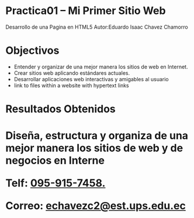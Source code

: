 # Practica01 – Mi Primer Sitio Web
 Desarrollo de una Pagina en HTML5
 Autor:Eduardo Isaac Chavez Chamorro
 <h1>Objectivos</h1>

<ul>
  <li> Entender y organizar de una mejor manera los sitios de web en Internet.</li>
  <li> Crear sitios web aplicando estándares actuales. </li>
  <li> Desarrollar aplicaciones web interactivas y amigables al usuario</li>
  <li> link to files within a website with hypertext links</li>
 </ul>
<h1>Resultados Obtenidos<h1>
Diseña, estructura y organiza de una mejor manera los sitios de web y de negocios en Interne
<p> Telf: <a href="tel:0959157458">095-915-7458.</a></p>
<p> Correo: <a href="mailto:echavezc2@est.ups.edu.ec">echavezc2@est.ups.edu.ec</a></p>
